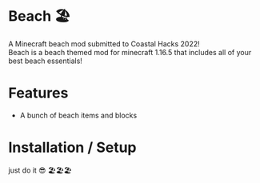 # Beach 🏖
A Minecraft beach mod submitted to Coastal Hacks 2022!
<br>
Beach is a beach themed mod for minecraft 1.16.5 that includes all of your best beach essentials!

# Features
- A bunch of beach items and blocks

# Installation / Setup
just do it 😎
🏖️🏖️🏖️
